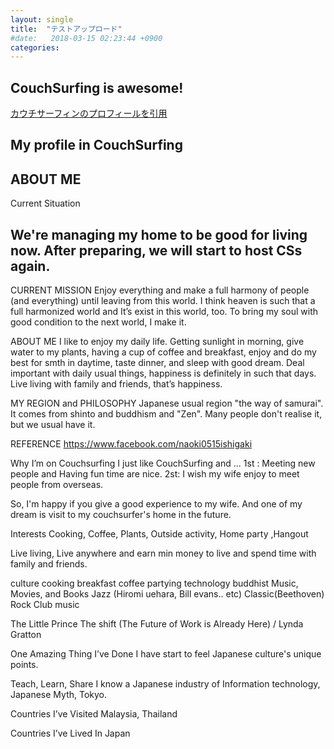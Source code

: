 ```yaml
---
layout: single
title:  "テストアップロード"
#date:   2018-03-15 02:23:44 +0900
categories:
---
```


## CouchSurfing is awesome!
[カウチサーフィンのプロフィールを引用](https://www.couchsurfing.com/people/naoki_ishigaki)

## My profile in CouchSurfing

ABOUT ME
-----
Current Situation

We're managing my home to be good for living now. 
After preparing, we will start to host CSs again.
-----

CURRENT MISSION
Enjoy everything and make a full harmony of people (and everything) until leaving from this world. I think heaven is such that a full harmonized world and It’s exist in this world, too. To bring my soul with good condition to the next world, I make it.

ABOUT ME
I like to enjoy my daily life. Getting sunlight in morning, give water to my plants, having a cup of coffee and breakfast, enjoy and do my best for smth in daytime, taste dinner, and sleep with good dream. Deal important with daily usual things, happiness is definitely in such that days. Live living with family and friends, that’s happiness.

MY REGION and PHILOSOPHY
Japanese usual region "the way of samurai".
It comes from shinto and buddhism and "Zen".
Many people don't realise it, but we usual have it.

REFERENCE
https://www.facebook.com/naoki0515ishigaki

Why I’m on Couchsurfing
I just like CouchSurfing and ...
1st : Meeting new people and Having fun time are nice.
2st: I wish my wife enjoy to meet people from overseas.

So, I'm happy if you give a good experience to my wife.
And one of my dream is visit to my couchsurfer's home in the future.

Interests
Cooking, Coffee, Plants, Outside activity, Home party ,Hangout

Live living, Live anywhere and earn min money to live and spend time with family and friends.

 culture cooking breakfast coffee partying technology buddhist
Music, Movies, and Books
Jazz (Hiromi uehara, Bill evans.. etc)
Classic(Beethoven)
Rock
Club music

The Little Prince
The shift (The Future of Work is Already Here) / Lynda Gratton

One Amazing Thing I’ve Done
I have start to feel Japanese culture's unique points.

Teach, Learn, Share
I know a Japanese industry of Information technology, Japanese Myth, Tokyo.

Countries I’ve Visited
Malaysia, Thailand

Countries I’ve Lived In
Japan
